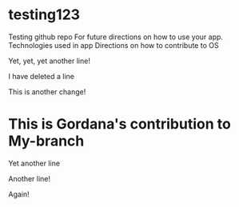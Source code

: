 # testing123
Testing github repo
For future directions on how to use your app.
Technologies used in app
Directions on how to contribute to OS


Yet, yet, yet another line!

I have deleted a line

This is another change!

This is Gordana's contribution to My-branch
=======
Yet another line

Another line!

Again!
